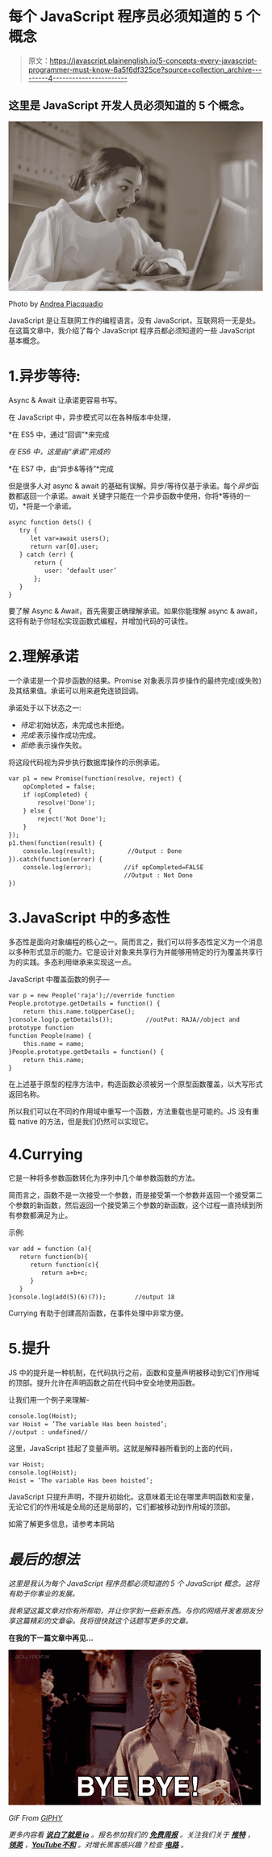 # 每个 JavaScript 程序员必须知道的 5 个概念

> 原文：<https://javascript.plainenglish.io/5-concepts-every-javascript-programmer-must-know-6a5f6df325ce?source=collection_archive---------4----------------------->

## 这里是 JavaScript 开发人员必须知道的 5 个概念。

![](img/b80c1f7277207dabfedac1f451185663.png)

Photo by [Andrea Piacquadio](https://www.pexels.com/photo/woman-in-white-long-sleeve-shirt-using-silver-laptop-computer-3784324/)

JavaScript 是让互联网工作的编程语言。没有 JavaScript，互联网将一无是处。在这篇文章中，我介绍了每个 JavaScript 程序员都必须知道的一些 JavaScript 基本概念。

# 1.异步等待:

Async & Await 让承诺更容易书写。

在 JavaScript 中，异步模式可以在各种版本中处理，

*在 ES5 中，通过“回调”*来完成

*在 ES6 中，这是由“承诺”完成的*

*在 ES7 中，由“异步&等待”*完成

但是很多人对 async & await 的基础有误解。异步/等待仅基于承诺。每个*异步*函数都返回一个承诺。await 关键字只能在一个异步函数中使用，你将*等待的一切，*将是一个承诺。

```
async function dets() {
   try {
      let var=await users();
      return var[0].user;
   } catch (err) {
       return {
          user: ‘default user’
       };
   }
}
```

要了解 Async & Await，首先需要正确理解承诺。如果你能理解 async & await，这将有助于你轻松实现函数式编程，并增加代码的可读性。

# 2.理解承诺

一个承诺是一个异步函数的结果。Promise 对象表示异步操作的最终完成(或失败)及其结果值。承诺可以用来避免连锁回调。

承诺处于以下状态之一:

*   *待定*:初始状态，未完成也未拒绝。
*   *完成*:表示操作成功完成。
*   *拒绝*:表示操作失败。

将这段代码视为异步执行数据库操作的示例承诺。

```
var p1 = new Promise(function(resolve, reject) {
    opCompleted = false;
    if (opCompleted) {
        resolve('Done');
    } else {
        reject('Not Done');
    }
});
p1.then(function(result) {
    console.log(result);         //Output : Done
}).catch(function(error) {
    console.log(error);         //if opCompleted=FALSE                                                  
                                //Output : Not Done
})
```

# 3.JavaScript 中的多态性

多态性是面向对象编程的核心之一。简而言之，我们可以将多态性定义为一个消息以多种形式显示的能力。它是设计对象来共享行为并能够用特定的行为覆盖共享行为的实践。多态利用继承来实现这一点。

JavaScript 中覆盖函数的例子—

```
var p = new People('raja');//override function People.prototype.getDetails = function() {
    return this.name.toUpperCase();
}console.log(p.getDetails());         //outPut: RAJA//object and prototype function
function People(name) {
    this.name = name;
}People.prototype.getDetails = function() {
    return this.name;
}
```

在上述基于原型的程序方法中，构造函数必须被另一个原型函数覆盖，以大写形式返回名称。

所以我们可以在不同的作用域中重写一个函数，方法重载也是可能的。JS 没有重载 native 的方法，但是我们仍然可以实现它。

# 4.Currying

它是一种将多参数函数转化为序列中几个单参数函数的方法。

简而言之，函数不是一次接受一个参数，而是接受第一个参数并返回一个接受第二个参数的新函数，然后返回一个接受第三个参数的新函数，这个过程一直持续到所有参数都满足为止。

示例:

```
var add = function (a){
   return function(b){
      return function(c){
         return a+b+c;
      }
   }
}console.log(add(5)(6)(7));        //output 18
```

Currying 有助于创建高阶函数，在事件处理中非常方便。

# 5.提升

JS 中的提升是一种机制，在代码执行之前，函数和变量声明被移动到它们作用域的顶部。提升允许在声明函数之前在代码中安全地使用函数。

让我们用一个例子来理解-

```
console.log(Hoist);
var Hoist = ’The variable Has been hoisted’;
//output : undefined//
```

这里，JavaScript 挂起了变量声明。这就是解释器所看到的上面的代码，

```
var Hoist;
console.log(Hoist);
Hoist = ’The variable Has been hoisted’;
```

JavaScript 只提升声明，不提升初始化。这意味着无论在哪里声明函数和变量，无论它们的作用域是全局的还是局部的，它们都被移动到作用域的顶部。

如需了解更多信息，请参考本网站[](https://scotch.io/tutorials/understanding-hoisting-in-javascript)

# *最后的想法*

*这里是我认为每个 JavaScript 程序员都必须知道的 5 个 JavaScript 概念。这将有助于你事业的发展。*

*我希望这篇文章对你有所帮助，并让你学到一些新东西。与你的网络开发者朋友分享这篇精彩的文章😀。我将很快就这个话题写更多的文章。*

**在我的下一篇文章中再见…**

*![](img/c943b71411d6fb4cd3c304083a8f516d.png)*

*GIF From [GIPHY](https://media.giphy.com/media/YorwDAH66ln3O/giphy.gif)*

**更多内容看* [***说白了就是 io***](https://plainenglish.io/) *。报名参加我们的* [***免费周报***](http://newsletter.plainenglish.io/) *。关注我们关于* [***推特***](https://twitter.com/inPlainEngHQ) ， [***领英***](https://www.linkedin.com/company/inplainenglish/) *，*[***YouTube***](https://www.youtube.com/channel/UCtipWUghju290NWcn8jhyAw)*[***不和***](https://discord.gg/GtDtUAvyhW) *。对增长黑客感兴趣？检查* [***电路***](https://circuit.ooo/) *。***